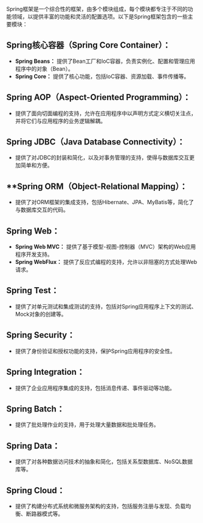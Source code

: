 Spring框架是一个综合性的框架，由多个模块组成，每个模块都专注于不同的功能领域，以提供丰富的功能和灵活的配置选项。以下是Spring框架包含的一些主要模块：
## Spring核心容器（Spring Core Container）：
   - **Spring Beans：** 提供了Bean工厂和IoC容器，负责实例化、配置和管理应用程序中的对象（Bean）。
   - **Spring Core：** 提供了核心功能，包括IoC容器、资源加载、事件传播等。
## Spring AOP（Aspect-Oriented Programming）：
   - 提供了面向切面编程的支持，允许在应用程序中以声明方式定义横切关注点，并将它们与应用程序的业务逻辑解耦。
## Spring JDBC（Java Database Connectivity）：
   - 提供了对JDBC的封装和简化，以及对事务管理的支持，使得与数据库交互更加简单和方便。
## **Spring ORM（Object-Relational Mapping）：
   - 提供了对ORM框架的集成支持，包括Hibernate、JPA、MyBatis等，简化了与数据库交互的代码。
## Spring Web：
   - **Spring Web MVC：** 提供了基于模型-视图-控制器（MVC）架构的Web应用程序开发支持。
   - **Spring WebFlux：** 提供了反应式编程的支持，允许以非阻塞的方式处理Web请求。
## Spring Test：
   - 提供了对单元测试和集成测试的支持，包括对Spring应用程序上下文的测试、Mock对象的创建等。
## Spring Security：
   - 提供了身份验证和授权功能的支持，保护Spring应用程序的安全性。
## Spring Integration：
- 提供了企业应用程序集成的支持，包括消息传递、事件驱动等功能。
## Spring Batch：
- 提供了批处理作业的支持，用于处理大量数据和批处理任务。
## Spring Data：
- 提供了对各种数据访问技术的抽象和简化，包括关系型数据库、NoSQL数据库等。
## Spring Cloud：
- 提供了构建分布式系统和微服务架构的支持，包括服务注册与发现、负载均衡、断路器模式等。
